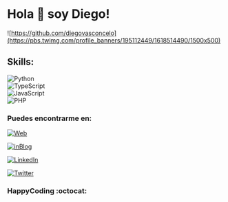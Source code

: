 # Hola 👋 soy Diego!

![https://github.com/diegovasconcelo](https://pbs.twimg.com/profile_banners/195112449/1618514490/1500x500)



## Skills:
![Python](https://img.shields.io/badge/Python-3DDC84?style=for-the-badge&logo=python&logoColor=white&labelColor=101010)</br>
![TypeScript](https://img.shields.io/badge/Typescript-0095D5?style=for-the-badge&logo=typescript&logoColor=white&labelColor=101010)</br>
![JavaScript](https://img.shields.io/badge/Javascript-FFD733?style=for-the-badge&logo=javascript&logoColor=white&labelColor=101010)</br>
![PHP](https://img.shields.io/badge/Php-00AAFF?style=for-the-badge&logo=php&logoColor=white&labelColor=101010)</br>


### Puedes encontrarme en:

[![Web](https://img.shields.io/badge/Mi_Sitio_Web-diegovasconcelo.com-14a1f0?style=for-the-badger=white&labelColor=101010)](https://diegovasconcelo.com)

[![inBlog](https://img.shields.io/badge/Mi-inBlog-14a1f0?style=for-the-badger=white&labelColor=101011)](https://dvuinblog.herokuapp.com)

[![LinkedIn](https://img.shields.io/badge/LinkedIn-Diego_Vasconcelo-0077B5?style=for-the-badge&logo=linkedin&logoColor=white&labelColor=101010)](https://www.linkedin.com/in/diegovasconcelo)


[![Twitter](https://img.shields.io/badge/Twitter-@d_vasconcelo-1DA1F2?style=for-the-badge&logo=twitter&logoColor=white&labelColor=101010)](https://twitter.com/D_Vasconcelo)


### HappyCoding :octocat:
